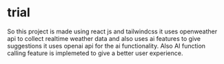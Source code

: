 # trial

So this project is made using react js and tailwindcss 
it uses openweather api to collect realtime weather data and also uses ai features to give suggestions 
it uses openai api for the ai functionality.
Also AI function calling feature is implemeted to give a better user experience.
